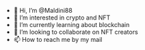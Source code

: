 - 👋 Hi, I’m @Maldini88
- 👀 I’m interested in crypto and NFT
- 🌱 I’m currently learning about blockchain
- 💞️ I’m looking to collaborate on NFT creators
- 📫 How to reach me by my mail

<!---
Maldini88/Maldini88 is a ✨ special ✨ repository because its `README.md` (this file) appears on your GitHub profile.
You can click the Preview link to take a look at your changes.
--->
